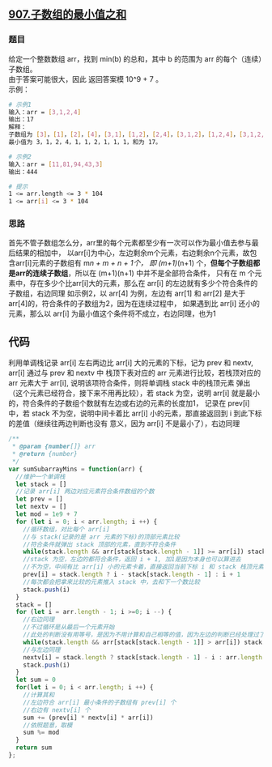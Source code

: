 ## [907.子数组的最小值之和](https://leetcode-cn.com/problems/sum-of-subarray-minimums/)
### 题目
给定一个整数数组 arr，找到 min(b) 的总和，其中 b 的范围为 arr 的每个（连续）子数组。\
由于答案可能很大，因此 返回答案模 10^9 + 7 。\
示例：
```sh
# 示例1
输入：arr = [3,1,2,4]
输出：17
解释：
子数组为 [3]，[1]，[2]，[4]，[3,1]，[1,2]，[2,4]，[3,1,2]，[1,2,4]，[3,1,2,4]。 
最小值为 3，1，2，4，1，1，2，1，1，1，和为 17。

# 示例2
输入：arr = [11,81,94,43,3]
输出：444

# 提示
1 <= arr.length <= 3 * 104
1 <= arr[i] <= 3 * 104
```
### 思路
首先不管子数组怎么分，arr里的每个元素都至少有一次可以作为最小值去参与最后结果的相加中，
以arr[i]为中心，左边剩余m个元素，右边剩余n个元素，故包含arr[i]元素的子数组有 m*n + m + n + 1个，
即 (m+1)*(n+1) 个，**但每个子数组都是arr的连续子数组**，所以在 (m+1)(n+1) 中并不是全部符合条件，
只有在 m 个元素中，存在多少个比arr[i]大的元素，那么在 arr[i] 的左边就有多少个符合条件的子数组，右边同理
如示例2，以 arr[4] 为例，左边有 arr[1] 和 arr[2] 是大于arr[4]的，符合条件的子数组为2，因为在连续过程中，
如果遇到比 arr[i] 还小的元素，那么以 arr[i] 为最小值这个条件将不成立，右边同理，也为1
## 代码
利用单调栈记录 arr[i] 左右两边比 arr[i] 大的元素的下标，记为 prev 和 nextv, arr[i] 通过与 prev 和 nextv 中
栈顶下表对应的 arr 元素进行比较，若栈顶对应的 arr 元素大于 arr[i], 说明该项符合条件，则将单调栈 stack 中的栈顶元素
弹出（这个元素已经符合，接下来不用再比较），若 stack 为空，说明 arr[i] 就是最小的，符合条件的子数组个数就有左边或右边的元素的长度加1，
记录在 prev[i] 中，若 stack 不为空，说明中间卡着比 arr[i] 小的元素，那直接返回到 i 到此下标的差值（继续往两边判断也没有
意义，因为 arr[i] 不是最小了），右边同理
```javascript
/**
 * @param {number[]} arr
 * @return {number}
 */
var sumSubarrayMins = function(arr) {
  //维护一个单调栈
  let stack = []
  //记录 arr[i] 两边对应元素符合条件数组的个数
  let prev = []
  let nextv = []
  let mod = 1e9 + 7
  for (let i = 0; i < arr.length; i ++) {
    //循环数组，对比每个 arr[i]
    //与 stack(记录的是 arr 元素的下标)的顶部元素比较
    //符合条件就弹出 stack 顶部的元素，直到不符合条件
    while(stack.length && arr[stack[stack.length - 1]] >= arr[i]) stack.pop()
    //stack 为空，左边的都符合条件，返回 i + 1, 加1是因为本身也可以算进去
    //不为空，中间有比 arr[i] 小的元素卡着，直接返回当前下标 i 和 stack 栈顶元素的差值
    prev[i] = stack.length ? i - stack[stack.length - 1] : i + 1
    //每次都会把拿来比较的元素推入 stack 中，去和下一个数比较
    stack.push(i)
  }
  stack = []
  for (let i = arr.length - 1; i >=0; i --) {
    //右边同理
    //不过循环是从最后一个元素开始
    //此处的判断没有用等号，是因为不用计算和自己相等的值，因为左边的判断已经处理过了
    while(stack.length && arr[stack[stack.length - 1]] > arr[i]) stack.pop()
    //与左边同理
    nextv[i] = stack.length ? stack[stack.length - 1] - i : arr.length - i
    stack.push(i)
  }
  let sum = 0
  for(let i = 0; i < arr.length; i ++) {
    //计算其和
    //左边符合 arr[i] 最小条件的子数组有 prev[i] 个
    //右边有 nextv[i] 个
    sum += (prev[i] * nextv[i] * arr[i])
    //依照题意，取模
    sum %= mod
  }
  return sum
};
```


